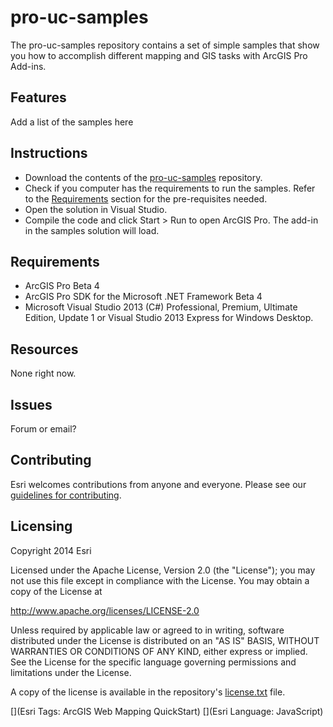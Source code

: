# pro-uc-samples

The pro-uc-samples repository contains a set of simple samples that show you how to accomplish different mapping and GIS tasks with ArcGIS Pro Add-ins. 


## Features
Add a list of the samples here

## Instructions
* Download the contents of the [pro-uc-samples](https://github.com/ArcGIS/pro-uc-samples) repository.
* Check if you computer has the requirements to run the samples. Refer to the [Requirements]() section for the pre-requisites needed.
* Open the solution in Visual Studio.
* Compile the code and click Start > Run to open ArcGIS Pro. The add-in in the samples solution will load.

## Requirements
* ArcGIS Pro Beta 4
* ArcGIS Pro SDK for the Microsoft .NET Framework Beta 4
* Microsoft Visual Studio 2013 (C#) Professional, Premium, Ultimate Edition, Update 1 or Visual Studio 2013 Express for Windows Desktop.

## Resources
None right now.

## Issues
Forum or email?

## Contributing

Esri welcomes contributions from anyone and everyone. Please see our [guidelines for contributing](https://github.com/esri/contributing).

## Licensing
Copyright 2014 Esri

Licensed under the Apache License, Version 2.0 (the "License");
you may not use this file except in compliance with the License.
You may obtain a copy of the License at

   http://www.apache.org/licenses/LICENSE-2.0

Unless required by applicable law or agreed to in writing, software
distributed under the License is distributed on an "AS IS" BASIS,
WITHOUT WARRANTIES OR CONDITIONS OF ANY KIND, either express or implied.
See the License for the specific language governing permissions and
limitations under the License.

A copy of the license is available in the repository's [license.txt]( https://raw.github.com/Esri/quickstart-map-js/master/license.txt) file.

[](Esri Tags: ArcGIS Web Mapping QuickStart)
[](Esri Language: JavaScript)​
